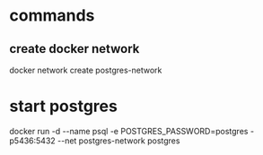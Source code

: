 # commands

## create docker network
  docker network create postgres-network

# start postgres
  docker run -d --name psql -e POSTGRES_PASSWORD=postgres -p5436:5432 --net postgres-network postgres
